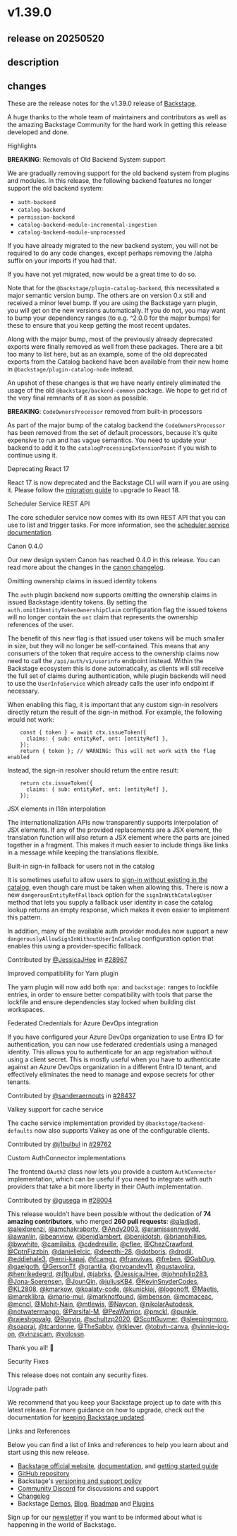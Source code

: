 # v1.39.0

## release on 20250520

## description

## changes

These are the release notes for the v1.39.0 release of <a href="https://backstage.io/" rel="nofollow">Backstage</a>.

A huge thanks to the whole team of maintainers and contributors as well as the amazing Backstage Community for the hard work in getting this release developed and done.

Highlights

<strong>BREAKING</strong>: Removals of Old Backend System support

We are gradually removing support for the old backend system from plugins and modules. In this release, the following backend features no longer support the old backend system:

* <code>auth-backend</code>
* <code>catalog-backend</code>
* <code>permission-backend</code>
* <code>catalog-backend-module-incremental-ingestion</code>
* <code>catalog-backend-module-unprocessed</code>

If you have already migrated to the new backend system, you will not be required to do any code changes, except perhaps removing the /alpha suffix on your imports if you had that.

If you have not yet migrated, now would be a great time to do so.

Note that for the <code>@backstage/plugin-catalog-backend</code>, this necessitated a major semantic version bump. The others are on version 0.x still and received a minor level bump. If you are using the Backstage yarn plugin, you will get on the new versions automatically. If you do not, you may want to bump your dependency ranges (to e.g. ^2.0.0 for the major bumps) for these to ensure that you keep getting the most recent updates.

Along with the major bump, most of the previously already deprecated exports were finally removed as well from these packages. There are a bit too many to list here, but as an example, some of the old deprecated exports from the Catalog backend have been available from their new home in <code>@backstage/plugin-catalog-node</code> instead.

An upshot of these changes is that we have nearly entirely eliminated the usage of the old <code>@backstage/backend-common</code> package. We hope to get rid of the very final remnants of it as soon as possible.

<strong>BREAKING</strong>: <code>CodeOwnersProcessor</code> removed from built-in processors

As part of the major bump of the catalog backend the <code>CodeOwnersProcessor</code> has been removed from the set of default processors, because it's quite expensive to run and has vague semantics. You need to update your backend to add it to the <code>catalogProcessingExtensionPoint</code> if you wish to continue using it.

Deprecating React 17

React 17 is now deprecated and the Backstage CLI will warn if you are using it. Please follow the <a href="https://backstage.io/docs/tutorials/react18-migration/" rel="nofollow">migration guide</a> to upgrade to React 18.

Scheduler Service REST API

The core scheduler service now comes with its own REST API that you can use to list and trigger tasks. For more information, see the <a href="https://backstage.io/docs/backend-system/core-services/scheduler" rel="nofollow">scheduler service documentation</a>.

Canon 0.4.0

Our new design system Canon has reached 0.4.0 in this release. You can read more about the changes in the <a href="https://canon.backstage.io/releases" rel="nofollow">canon changelog</a>.

Omitting ownership claims in issued identity tokens

The <code>auth</code> plugin backend now supports omitting the ownership claims in issued Backstage identity tokens. By setting the <code>auth.omitIdentityTokenOwnershipClaim</code> configuration flag the issued tokens will no longer contain the <code>ent</code> claim that represents the ownership references of the user.

The benefit of this new flag is that issued user tokens will be much smaller in size, but they will no longer be self-contained. This means that any consumers of the token that require access to the ownership claims now need to call the <code>/api/auth/v1/userinfo</code> endpoint instead. Within the Backstage ecosystem this is done automatically, as clients will still receive the full set of claims during authentication, while plugin backends will need to use the <code>UserInfoService</code> which already calls the user info endpoint if necessary.

When enabling this flag, it is important that any custom sign-in resolvers directly return the result of the sign-in method. For example, the following would not work:

        const { token } = await ctx.issueToken({
          claims: { sub: entityRef, ent: [entityRef] },
        });
        return { token }; // WARNING: This will not work with the flag enabled

Instead, the sign-in resolver should return the entire result:

        return ctx.issueToken({
          claims: { sub: entityRef, ent: [entityRef] },
        });

JSX elements in I18n interpolation

The internationalization APIs now transparently supports interpolation of JSX elements. If any of the provided replacements are a JSX element, the translation function will also return a JSX element where the parts are joined together in a fragment. This makes it much easier to include things like links in a message while keeping the translations flexible.

Built-in sign-in fallback for users not in the catalog

It is sometimes useful to allow users to <a href="https://backstage.io/docs/auth/identity-resolver#sign-in-without-users-in-the-catalog" rel="nofollow">sign-in without existing in the catalog</a>, even though care must be taken when allowing this. There is now a new <code>dangerousEntityRefFallback</code> option for the <code>signInWithCatalogUser</code> method that lets you supply a fallback user identity in case the catalog lookup returns an empty response, which makes it even easier to implement this pattern.

In addition, many of the available auth provider modules now support a new <code>dangerouslyAllowSignInWithoutUserInCatalog</code> configuration option that enables this using a provider-specific fallback.

Contributed by <a href="https://github.com/JessicaJHee">@JessicaJHee</a> in <a href="https://github.com/backstage/backstage/pull/28967" data-hovercard-type="pull_request" data-hovercard-url="/backstage/backstage/pull/28967/hovercard">#28967</a>

Improved compatibility for Yarn plugin

The yarn plugin will now add both <code>npm:</code> and <code>backstage:</code> ranges to lockfile entries, in order to ensure better compatibility with tools that parse the lockfile and ensure dependencies stay locked when building dist workspaces.

Federated Credentials for Azure DevOps integration

If you have configured your Azure DevOps organization to use Entra ID for authentication, you can now use federated credentials using a managed identity. This allows you to authenticate for an app registration without using a client secret. This is mostly useful when you have to authenticate against an Azure DevOps organization in a different Entra ID tenant, and effectively eliminates the need to manage and expose secrets for other tenants.

Contributed by <a href="https://github.com/sanderaernouts">@sanderaernouts</a> in <a href="https://github.com/backstage/backstage/pull/28437" data-hovercard-type="pull_request" data-hovercard-url="/backstage/backstage/pull/28437/hovercard">#28437</a>

Valkey support for cache service

The cache service implementation provided by <code>@backstage/backend-defaults</code> now also supports Valkey as one of the configurable clients.

Contributed by <a href="https://github.com/j1bulbul">@j1bulbul</a> in <a href="https://github.com/backstage/backstage/pull/29762" data-hovercard-type="pull_request" data-hovercard-url="/backstage/backstage/pull/29762/hovercard">#29762</a>

Custom AuthConnector implementations

The frontend <code>OAuth2</code> class now lets you provide a custom <code>AuthConnector</code> implementation, which can be useful if you need to integrate with auth providers that take a bit more liberty in their OAuth implementation.

Contributed by <a href="https://github.com/gusega">@gusega</a> in <a href="https://github.com/backstage/backstage/pull/28004" data-hovercard-type="pull_request" data-hovercard-url="/backstage/backstage/pull/28004/hovercard">#28004</a>

This release wouldn’t have been possible without the dedication of <strong>74 amazing contributors</strong>, who merged <strong>260 pull requests</strong>: <a class="user-mention notranslate" data-hovercard-type="user" data-hovercard-url="/users/aladjadj/hovercard" data-octo-click="hovercard-link-click" data-octo-dimensions="link_type:self" href="https://github.com/aladjadj">@aladjadj</a>, <a class="user-mention notranslate" data-hovercard-type="user" data-hovercard-url="/users/alexlorenzi/hovercard" data-octo-click="hovercard-link-click" data-octo-dimensions="link_type:self" href="https://github.com/alexlorenzi">@alexlorenzi</a>, <a class="user-mention notranslate" data-hovercard-type="user" data-hovercard-url="/users/amchakraborty/hovercard" data-octo-click="hovercard-link-click" data-octo-dimensions="link_type:self" href="https://github.com/amchakraborty">@amchakraborty</a>, <a class="user-mention notranslate" data-hovercard-type="user" data-hovercard-url="/users/Andy2003/hovercard" data-octo-click="hovercard-link-click" data-octo-dimensions="link_type:self" href="https://github.com/Andy2003">@Andy2003</a>, <a class="user-mention notranslate" data-hovercard-type="user" data-hovercard-url="/users/aramissennyeydd/hovercard" data-octo-click="hovercard-link-click" data-octo-dimensions="link_type:self" href="https://github.com/aramissennyeydd">@aramissennyeydd</a>, <a class="user-mention notranslate" data-hovercard-type="user" data-hovercard-url="/users/awanlin/hovercard" data-octo-click="hovercard-link-click" data-octo-dimensions="link_type:self" href="https://github.com/awanlin">@awanlin</a>, <a class="user-mention notranslate" data-hovercard-type="user" data-hovercard-url="/users/beanview/hovercard" data-octo-click="hovercard-link-click" data-octo-dimensions="link_type:self" href="https://github.com/beanview">@beanview</a>, <a class="user-mention notranslate" data-hovercard-type="user" data-hovercard-url="/users/benjdlambert/hovercard" data-octo-click="hovercard-link-click" data-octo-dimensions="link_type:self" href="https://github.com/benjdlambert">@benjdlambert</a>, <a class="user-mention notranslate" data-hovercard-type="user" data-hovercard-url="/users/benjidotsh/hovercard" data-octo-click="hovercard-link-click" data-octo-dimensions="link_type:self" href="https://github.com/benjidotsh">@benjidotsh</a>, <a class="user-mention notranslate" data-hovercard-type="user" data-hovercard-url="/users/brianphillips/hovercard" data-octo-click="hovercard-link-click" data-octo-dimensions="link_type:self" href="https://github.com/brianphillips">@brianphillips</a>, <a class="user-mention notranslate" data-hovercard-type="user" data-hovercard-url="/users/bwwhite/hovercard" data-octo-click="hovercard-link-click" data-octo-dimensions="link_type:self" href="https://github.com/bwwhite">@bwwhite</a>, <a class="user-mention notranslate" data-hovercard-type="user" data-hovercard-url="/users/camilaibs/hovercard" data-octo-click="hovercard-link-click" data-octo-dimensions="link_type:self" href="https://github.com/camilaibs">@camilaibs</a>, <a class="user-mention notranslate" data-hovercard-type="user" data-hovercard-url="/users/cdedreuille/hovercard" data-octo-click="hovercard-link-click" data-octo-dimensions="link_type:self" href="https://github.com/cdedreuille">@cdedreuille</a>, <a class="user-mention notranslate" data-hovercard-type="user" data-hovercard-url="/users/cflee/hovercard" data-octo-click="hovercard-link-click" data-octo-dimensions="link_type:self" href="https://github.com/cflee">@cflee</a>, <a class="user-mention notranslate" data-hovercard-type="user" data-hovercard-url="/users/ChezCrawford/hovercard" data-octo-click="hovercard-link-click" data-octo-dimensions="link_type:self" href="https://github.com/ChezCrawford">@ChezCrawford</a>, <a class="user-mention notranslate" data-hovercard-type="user" data-hovercard-url="/users/CptnFizzbin/hovercard" data-octo-click="hovercard-link-click" data-octo-dimensions="link_type:self" href="https://github.com/CptnFizzbin">@CptnFizzbin</a>, <a class="user-mention notranslate" data-hovercard-type="user" data-hovercard-url="/users/danieljelcic/hovercard" data-octo-click="hovercard-link-click" data-octo-dimensions="link_type:self" href="https://github.com/danieljelcic">@danieljelcic</a>, <a class="user-mention notranslate" data-hovercard-type="user" data-hovercard-url="/users/deepthi-28/hovercard" data-octo-click="hovercard-link-click" data-octo-dimensions="link_type:self" href="https://github.com/deepthi-28">@deepthi-28</a>, <a class="user-mention notranslate" data-hovercard-type="user" data-hovercard-url="/users/dotboris/hovercard" data-octo-click="hovercard-link-click" data-octo-dimensions="link_type:self" href="https://github.com/dotboris">@dotboris</a>, <a class="user-mention notranslate" data-hovercard-type="user" data-hovercard-url="/users/drodil/hovercard" data-octo-click="hovercard-link-click" data-octo-dimensions="link_type:self" href="https://github.com/drodil">@drodil</a>, <a class="user-mention notranslate" data-hovercard-type="user" data-hovercard-url="/users/eddiehale3/hovercard" data-octo-click="hovercard-link-click" data-octo-dimensions="link_type:self" href="https://github.com/eddiehale3">@eddiehale3</a>, <a class="user-mention notranslate" data-hovercard-type="user" data-hovercard-url="/users/enri-kapaj/hovercard" data-octo-click="hovercard-link-click" data-octo-dimensions="link_type:self" href="https://github.com/enri-kapaj">@enri-kapaj</a>, <a class="user-mention notranslate" data-hovercard-type="user" data-hovercard-url="/users/fcamgz/hovercard" data-octo-click="hovercard-link-click" data-octo-dimensions="link_type:self" href="https://github.com/fcamgz">@fcamgz</a>, <a class="user-mention notranslate" data-hovercard-type="user" data-hovercard-url="/users/franvivas/hovercard" data-octo-click="hovercard-link-click" data-octo-dimensions="link_type:self" href="https://github.com/franvivas">@franvivas</a>, <a class="user-mention notranslate" data-hovercard-type="user" data-hovercard-url="/users/freben/hovercard" data-octo-click="hovercard-link-click" data-octo-dimensions="link_type:self" href="https://github.com/freben">@freben</a>, <a class="user-mention notranslate" data-hovercard-type="user" data-hovercard-url="/users/GabDug/hovercard" data-octo-click="hovercard-link-click" data-octo-dimensions="link_type:self" href="https://github.com/GabDug">@GabDug</a>, <a class="user-mention notranslate" data-hovercard-type="user" data-hovercard-url="/users/gaelgoth/hovercard" data-octo-click="hovercard-link-click" data-octo-dimensions="link_type:self" href="https://github.com/gaelgoth">@gaelgoth</a>, <a class="user-mention notranslate" data-hovercard-type="user" data-hovercard-url="/users/GersonTf/hovercard" data-octo-click="hovercard-link-click" data-octo-dimensions="link_type:self" href="https://github.com/GersonTf">@GersonTf</a>, <a class="user-mention notranslate" data-hovercard-type="user" data-hovercard-url="/users/grantila/hovercard" data-octo-click="hovercard-link-click" data-octo-dimensions="link_type:self" href="https://github.com/grantila">@grantila</a>, <a class="user-mention notranslate" data-hovercard-type="user" data-hovercard-url="/users/grvpandey11/hovercard" data-octo-click="hovercard-link-click" data-octo-dimensions="link_type:self" href="https://github.com/grvpandey11">@grvpandey11</a>, <a class="user-mention notranslate" data-hovercard-type="user" data-hovercard-url="/users/gustavolira/hovercard" data-octo-click="hovercard-link-click" data-octo-dimensions="link_type:self" href="https://github.com/gustavolira">@gustavolira</a>, <a class="user-mention notranslate" data-hovercard-type="user" data-hovercard-url="/users/henrikedegrd/hovercard" data-octo-click="hovercard-link-click" data-octo-dimensions="link_type:self" href="https://github.com/henrikedegrd">@henrikedegrd</a>, <a class="user-mention notranslate" data-hovercard-type="user" data-hovercard-url="/users/j1bulbul/hovercard" data-octo-click="hovercard-link-click" data-octo-dimensions="link_type:self" href="https://github.com/j1bulbul">@j1bulbul</a>, <a class="user-mention notranslate" data-hovercard-type="user" data-hovercard-url="/users/jabrks/hovercard" data-octo-click="hovercard-link-click" data-octo-dimensions="link_type:self" href="https://github.com/jabrks">@jabrks</a>, <a class="user-mention notranslate" data-hovercard-type="user" data-hovercard-url="/users/JessicaJHee/hovercard" data-octo-click="hovercard-link-click" data-octo-dimensions="link_type:self" href="https://github.com/JessicaJHee">@JessicaJHee</a>, <a class="user-mention notranslate" data-hovercard-type="user" data-hovercard-url="/users/johnphilip283/hovercard" data-octo-click="hovercard-link-click" data-octo-dimensions="link_type:self" href="https://github.com/johnphilip283">@johnphilip283</a>, <a class="user-mention notranslate" data-hovercard-type="user" data-hovercard-url="/users/Jona-Soerensen/hovercard" data-octo-click="hovercard-link-click" data-octo-dimensions="link_type:self" href="https://github.com/Jona-Soerensen">@Jona-Soerensen</a>, <a class="user-mention notranslate" data-hovercard-type="user" data-hovercard-url="/users/JounQin/hovercard" data-octo-click="hovercard-link-click" data-octo-dimensions="link_type:self" href="https://github.com/JounQin">@JounQin</a>, <a class="user-mention notranslate" data-hovercard-type="user" data-hovercard-url="/users/juliusKB4/hovercard" data-octo-click="hovercard-link-click" data-octo-dimensions="link_type:self" href="https://github.com/juliusKB4">@juliusKB4</a>, <a class="user-mention notranslate" data-hovercard-type="user" data-hovercard-url="/users/KevinSnyderCodes/hovercard" data-octo-click="hovercard-link-click" data-octo-dimensions="link_type:self" href="https://github.com/KevinSnyderCodes">@KevinSnyderCodes</a>, <a class="user-mention notranslate" data-hovercard-type="user" data-hovercard-url="/users/KL2808/hovercard" data-octo-click="hovercard-link-click" data-octo-dimensions="link_type:self" href="https://github.com/KL2808">@KL2808</a>, <a class="user-mention notranslate" data-hovercard-type="user" data-hovercard-url="/users/kmarkow/hovercard" data-octo-click="hovercard-link-click" data-octo-dimensions="link_type:self" href="https://github.com/kmarkow">@kmarkow</a>, <a class="user-mention notranslate" data-hovercard-type="user" data-hovercard-url="/users/koalaty-code/hovercard" data-octo-click="hovercard-link-click" data-octo-dimensions="link_type:self" href="https://github.com/koalaty-code">@koalaty-code</a>, <a class="user-mention notranslate" data-hovercard-type="user" data-hovercard-url="/users/kunickiaj/hovercard" data-octo-click="hovercard-link-click" data-octo-dimensions="link_type:self" href="https://github.com/kunickiaj">@kunickiaj</a>, <a class="user-mention notranslate" data-hovercard-type="user" data-hovercard-url="/users/logonoff/hovercard" data-octo-click="hovercard-link-click" data-octo-dimensions="link_type:self" href="https://github.com/logonoff">@logonoff</a>, <a class="user-mention notranslate" data-hovercard-type="user" data-hovercard-url="/users/Maetis/hovercard" data-octo-click="hovercard-link-click" data-octo-dimensions="link_type:self" href="https://github.com/Maetis">@Maetis</a>, <a class="user-mention notranslate" data-hovercard-type="user" data-hovercard-url="/users/mareklibra/hovercard" data-octo-click="hovercard-link-click" data-octo-dimensions="link_type:self" href="https://github.com/mareklibra">@mareklibra</a>, <a class="user-mention notranslate" data-hovercard-type="user" data-hovercard-url="/users/mario-mui/hovercard" data-octo-click="hovercard-link-click" data-octo-dimensions="link_type:self" href="https://github.com/mario-mui">@mario-mui</a>, <a class="user-mention notranslate" data-hovercard-type="user" data-hovercard-url="/users/marknotfound/hovercard" data-octo-click="hovercard-link-click" data-octo-dimensions="link_type:self" href="https://github.com/marknotfound">@marknotfound</a>, <a class="user-mention notranslate" data-hovercard-type="user" data-hovercard-url="/users/mbenson/hovercard" data-octo-click="hovercard-link-click" data-octo-dimensions="link_type:self" href="https://github.com/mbenson">@mbenson</a>, <a class="user-mention notranslate" data-hovercard-type="user" data-hovercard-url="/users/mcmaceac/hovercard" data-octo-click="hovercard-link-click" data-octo-dimensions="link_type:self" href="https://github.com/mcmaceac">@mcmaceac</a>, <a class="user-mention notranslate" data-hovercard-type="user" data-hovercard-url="/users/mcncl/hovercard" data-octo-click="hovercard-link-click" data-octo-dimensions="link_type:self" href="https://github.com/mcncl">@mcncl</a>, <a class="user-mention notranslate" data-hovercard-type="user" data-hovercard-url="/users/Mohit-Nain/hovercard" data-octo-click="hovercard-link-click" data-octo-dimensions="link_type:self" href="https://github.com/Mohit-Nain">@Mohit-Nain</a>, <a class="user-mention notranslate" data-hovercard-type="user" data-hovercard-url="/users/mtlewis/hovercard" data-octo-click="hovercard-link-click" data-octo-dimensions="link_type:self" href="https://github.com/mtlewis">@mtlewis</a>, <a class="user-mention notranslate" data-hovercard-type="user" data-hovercard-url="/users/Naycon/hovercard" data-octo-click="hovercard-link-click" data-octo-dimensions="link_type:self" href="https://github.com/Naycon">@Naycon</a>, <a class="user-mention notranslate" data-hovercard-type="user" data-hovercard-url="/users/nikolarAutodesk/hovercard" data-octo-click="hovercard-link-click" data-octo-dimensions="link_type:self" href="https://github.com/nikolarAutodesk">@nikolarAutodesk</a>, <a class="user-mention notranslate" data-hovercard-type="user" data-hovercard-url="/users/notwatermango/hovercard" data-octo-click="hovercard-link-click" data-octo-dimensions="link_type:self" href="https://github.com/notwatermango">@notwatermango</a>, <a class="user-mention notranslate" data-hovercard-type="user" data-hovercard-url="/users/Parsifal-M/hovercard" data-octo-click="hovercard-link-click" data-octo-dimensions="link_type:self" href="https://github.com/Parsifal-M">@Parsifal-M</a>, <a class="user-mention notranslate" data-hovercard-type="user" data-hovercard-url="/users/PeaWarrior/hovercard" data-octo-click="hovercard-link-click" data-octo-dimensions="link_type:self" href="https://github.com/PeaWarrior">@PeaWarrior</a>, <a class="user-mention notranslate" data-hovercard-type="user" data-hovercard-url="/users/pmckl/hovercard" data-octo-click="hovercard-link-click" data-octo-dimensions="link_type:self" href="https://github.com/pmckl">@pmckl</a>, <a class="user-mention notranslate" data-hovercard-type="user" data-hovercard-url="/users/punkle/hovercard" data-octo-click="hovercard-link-click" data-octo-dimensions="link_type:self" href="https://github.com/punkle">@punkle</a>, <a class="user-mention notranslate" data-hovercard-type="user" data-hovercard-url="/users/rajeshgoyalg/hovercard" data-octo-click="hovercard-link-click" data-octo-dimensions="link_type:self" href="https://github.com/rajeshgoyalg">@rajeshgoyalg</a>, <a class="user-mention notranslate" data-hovercard-type="user" data-hovercard-url="/users/Rugvip/hovercard" data-octo-click="hovercard-link-click" data-octo-dimensions="link_type:self" href="https://github.com/Rugvip">@Rugvip</a>, <a class="user-mention notranslate" data-hovercard-type="user" data-hovercard-url="/users/schultzp2020/hovercard" data-octo-click="hovercard-link-click" data-octo-dimensions="link_type:self" href="https://github.com/schultzp2020">@schultzp2020</a>, <a class="user-mention notranslate" data-hovercard-type="user" data-hovercard-url="/users/ScottGuymer/hovercard" data-octo-click="hovercard-link-click" data-octo-dimensions="link_type:self" href="https://github.com/ScottGuymer">@ScottGuymer</a>, <a class="user-mention notranslate" data-hovercard-type="user" data-hovercard-url="/users/sleepingmoro/hovercard" data-octo-click="hovercard-link-click" data-octo-dimensions="link_type:self" href="https://github.com/sleepingmoro">@sleepingmoro</a>, <a class="user-mention notranslate" data-hovercard-type="user" data-hovercard-url="/users/soapraj/hovercard" data-octo-click="hovercard-link-click" data-octo-dimensions="link_type:self" href="https://github.com/soapraj">@soapraj</a>, <a class="user-mention notranslate" data-hovercard-type="user" data-hovercard-url="/users/tcardonne/hovercard" data-octo-click="hovercard-link-click" data-octo-dimensions="link_type:self" href="https://github.com/tcardonne">@tcardonne</a>, <a class="user-mention notranslate" data-hovercard-type="user" data-hovercard-url="/users/TheSabby/hovercard" data-octo-click="hovercard-link-click" data-octo-dimensions="link_type:self" href="https://github.com/TheSabby">@TheSabby</a>, <a class="user-mention notranslate" data-hovercard-type="user" data-hovercard-url="/users/tklever/hovercard" data-octo-click="hovercard-link-click" data-octo-dimensions="link_type:self" href="https://github.com/tklever">@tklever</a>, <a class="user-mention notranslate" data-hovercard-type="user" data-hovercard-url="/users/tobyh-canva/hovercard" data-octo-click="hovercard-link-click" data-octo-dimensions="link_type:self" href="https://github.com/tobyh-canva">@tobyh-canva</a>, <a class="user-mention notranslate" data-hovercard-type="user" data-hovercard-url="/users/vinnie-jog-on/hovercard" data-octo-click="hovercard-link-click" data-octo-dimensions="link_type:self" href="https://github.com/vinnie-jog-on">@vinnie-jog-on</a>, <a class="user-mention notranslate" data-hovercard-type="user" data-hovercard-url="/users/vinzscam/hovercard" data-octo-click="hovercard-link-click" data-octo-dimensions="link_type:self" href="https://github.com/vinzscam">@vinzscam</a>, <a class="user-mention notranslate" data-hovercard-type="user" data-hovercard-url="/users/yolossn/hovercard" data-octo-click="hovercard-link-click" data-octo-dimensions="link_type:self" href="https://github.com/yolossn">@yolossn</a>.

Thank you all! 🙏

Security Fixes

This release does not contain any security fixes.

Upgrade path

We recommend that you keep your Backstage project up to date with this latest release. For more guidance on how to upgrade, check out the documentation for <a href="https://backstage.io/docs/getting-started/keeping-backstage-updated" rel="nofollow">keeping Backstage updated</a>.

Links and References

Below you can find a list of links and references to help you learn about and start using this new release.

* <a href="https://backstage.io/" rel="nofollow">Backstage official website</a>, <a href="https://backstage.io/docs/" rel="nofollow">documentation</a>, and <a href="https://backstage.io/docs/getting-started/" rel="nofollow">getting started guide</a>
* <a href="https://github.com/backstage/backstage">GitHub repository</a>
* Backstage's <a href="https://backstage.io/docs/overview/versioning-policy" rel="nofollow">versioning and support policy</a>
* <a href="https://discord.gg/backstage-687207715902193673" rel="nofollow">Community Discord</a> for discussions and support
* <a href="https://github.com/backstage/backstage/tree/master/docs/releases/v1.39.0-changelog.md">Changelog</a>
* Backstage <a href="https://backstage.io/demos" rel="nofollow">Demos</a>, <a href="https://backstage.io/blog" rel="nofollow">Blog</a>, <a href="https://backstage.io/docs/overview/roadmap" rel="nofollow">Roadmap</a> and <a href="https://backstage.io/plugins" rel="nofollow">Plugins</a>

Sign up for our <a href="https://info.backstage.spotify.com/newsletter_subscribe" rel="nofollow">newsletter</a> if you want to be informed about what is happening in the world of Backstage.


